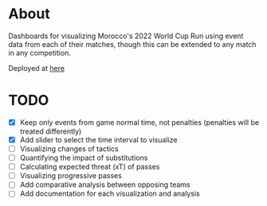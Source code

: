 # About

Dashboards for visualizing Morocco's 2022 World Cup Run using event data from each of their matches, though this can be extended to any match in any competition.

Deployed at [here](https://morocco-worldcup2022.streamlit.app/)

# TODO

- [x] Keep only events from game normal time, not penalties (penalties will be treated differently)
- [x] Add slider to select the time interval to visualize
- [ ] Visualizing changes of tactics
- [ ] Quantifying the impact of substitutions
- [ ] Calculating expected threat (xT) of passes
- [ ] Visualizing progressive passes
- [ ] Add comparative analysis between opposing teams
- [ ] Add documentation for each visualization and analysis